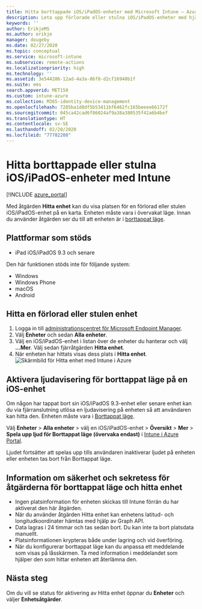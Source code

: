 ```yaml
---
title: Hitta borttappade iOS/iPadOS-enheter med Microsoft Intune – Azure | Microsoft Docs
description: Leta upp förlorade eller stulna iOS/iPadOS-enheter med hjälp av funktionen för att hitta enhet i Microsoft Intune. Få information om säkerhet och sekretess när du använder åtgärden för att hitta enhet.
keywords: ''
author: ErikjeMS
ms.author: erikje
manager: dougeby
ms.date: 02/27/2020
ms.topic: conceptual
ms.service: microsoft-intune
ms.subservice: remote-actions
ms.localizationpriority: high
ms.technology: ''
ms.assetid: 3e544286-12ad-4a3a-86f8-d2cf16940b1f
ms.suite: ems
search.appverid: MET150
ms.custom: intune-azure
ms.collection: M365-identity-device-management
ms.openlocfilehash: 7285ba1d8df5b53411bf6462fc165beeee66172f
ms.sourcegitcommit: 045ca42cad6f86024af9a38a380535f42a6b4bef
ms.translationtype: HT
ms.contentlocale: sv-SE
ms.lasthandoff: 02/28/2020
ms.locfileid: "77782208"
---
```

# <a name="locate-lost-or-stolen-iosipados-devices-with-intune"></a>Hitta borttappade eller stulna iOS/iPadOS-enheter med Intune

[!INCLUDE [azure_portal](../includes/azure_portal.md)]

Med åtgärden **Hitta enhet** kan du visa platsen för en förlorad eller stulen iOS/iPadOS-enhet på en karta. Enheten måste vara i övervakat läge. Innan du använder åtgärden ser du till att enheten är i [borttappat läge](device-lost-mode.md).

## <a name="supported-platforms"></a>Plattformar som stöds

- iPad iOS/iPadOS 9.3 och senare

Den här funktionen stöds inte för följande system: 
- Windows
- Windows Phone
- macOS
- Android

## <a name="locate-a-lost-or-stolen-device"></a>Hitta en förlorad eller stulen enhet

1. Logga in till [administrationscentret för Microsoft Endpoint Manager](https://go.microsoft.com/fwlink/?linkid=2109431).
3. Välj **Enheter** och sedan **Alla enheter**.
4. Välj en iOS/iPadOS-enhet i listan över de enheter du hanterar och välj **...Mer**. Välj sedan fjärråtgärden **Hitta enhet**.
5. När enheten har hittats visas dess plats i **Hitta enhet**.
    ![Skärmbild för Hitta enhet med Intune i Azure](./media/device-locate/locate-device.png)


## <a name="activate-lost-mode-sound-alert-on-an-ios-device"></a>Aktivera ljudavisering för borttappat läge på en iOS-enhet

Om någon har tappat bort sin iOS/iPadOS 9.3-enhet eller senare enhet kan du via fjärranslutning utlösa en ljudavisering på enheten så att användaren kan hitta den. Enheten måste vara i [Borttappat läge](device-lost-mode.md).

Välj **Enheter** > **Alla enheter** > välj en iOS/iPadOS-enhet > **Översikt** > **Mer** > **Spela upp ljud för Borttappat läge (övervaka endast)** i [Intune i Azure Portal](https://aka.ms/intuneportal).

Ljudet fortsätter att spelas upp tills användaren inaktiverar ljudet på enheten eller enheten tas bort från Borttappat läge.


## <a name="security-and-privacy-information-for-lost-mode-and-locate-device-actions"></a>Information om säkerhet och sekretess för åtgärderna för borttappat läge och hitta enhet
- Ingen platsinformation för enheten skickas till Intune förrän du har aktiverat den här åtgärden.
- När du använder åtgärden Hitta enhet kan enhetens latitud- och longitudkoordinater hämtas med hjälp av Graph API.
- Data lagras i 24 timmar och tas sedan bort. Du kan inte ta bort platsdata manuellt.
- Platsinformationen krypteras både under lagring och vid överföring.
- När du konfigurerar borttappat läge kan du anpassa ett meddelande som visas på låsskärmen. Ta med information i meddelandet som hjälper den som hittar enheten att återlämna den.

## <a name="next-steps"></a>Nästa steg

Om du vill se status för aktivering av Hitta enhet öppnar du **Enheter** och väljer **Enhetsåtgärder**.
